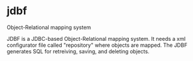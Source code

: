 # jdbf
Object-Relational mapping system


JDBF is a JDBC-based Object-Relational mapping system. It needs a xml configurator file called "repository" where objects are mapped. The JDBF generates SQL for retreiving, saving, and deleting objects.
